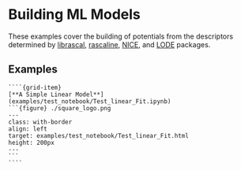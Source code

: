 # Building ML Models
These examples cover the building of potentials from the descriptors determined by [librascal](https://github.com/lab-cosmo/librascal), [rascaline](https://github.com/Luthaf/rascaline), [NICE](https://github.com/lab-cosmo/nice), and [LODE](https://github.com/ceriottm/lode) packages.

## Examples
`````{grid}
````{grid-item}
[**A Simple Linear Model**](examples/test_notebook/Test_linear_Fit.ipynb)
```{figure} ./square_logo.png
---
class: with-border
align: left
target: examples/test_notebook/Test_linear_Fit.html
height: 200px
---
```
````
`````
